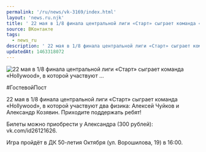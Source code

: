 ```yaml
---
permalink: '/ru/news/vk-3169/index.html'
layout: 'news.ru.njk'
title: ' 22 мая в 1/8 финала центральной лиги «Старт» сыграет команда «Hollywood», в которой участвуют …'
source: ВКонтакте
tags:
  - news_ru
description: ' 22 мая в 1/8 финала центральной лиги «Старт» сыграет команда «Hollywood», в которой участвуют …'
updatedAt: 1463318072
---
```

![ 22 мая в 1/8 финала центральной лиги «Старт» сыграет команда «Hollywood», в которой участвуют …](https://sun9-71.userapi.com/impf/c630018/v630018195/2d999/TJc-beZhjMc.jpg?size=959x720&quality=96&proxy=1&sign=a4bd94ccce4b297c7f9dc7b2316949b9&c_uniq_tag=eLqZtI88t0ncbhGQqfK6xznZOsQNMJslh-SixQxBbN8&type=album)

#ГостевойПост

22 мая в 1/8 финала центральной лиги «Старт» сыграет команда «Hollywood», в которой участвуют два физика: Алексей Чуйков и Александр Козявин. Приходите поддержать ребят!

Билеты можно приобрести у Александра (300 рублей): vk.com/id26121626.

Игра пройдёт в ДК 50-летия Октября (ул. Ворошилова, 19) в 16:00.
